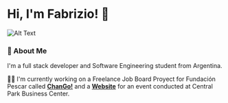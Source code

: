 # Hi, I'm Fabrizio! 👋
![Alt Text](https://user-images.githubusercontent.com/74038190/212284115-f47cd8ff-2ffb-4b04-b5bf-4d1c14c0247f.gif)
### 🚀 About Me
I'm a full stack developer and Software Engineering student from Argentina.

👩‍💻 I'm currently working on a Freelance Job Board Proyect for Fundación Pescar called [**ChanGo!**](https://github.com/k1000oEnz/ChanGo--Main) and a [**Website**](https://github.com/Fabrizio-Ricardini/ProyectoTalleresAbiertos) for an event conducted at Central Park Business Center.
